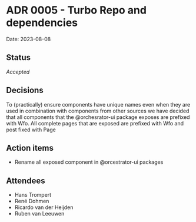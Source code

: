 # ADR 0005 - Turbo Repo and dependencies

Date: 2023-08-08

## Status

*Accepted*

## Decisions
To (practically) ensure components have unique names even when they are used in combination with components from other sources we have decided that all components that the @orchesrator-ui package exposes are prefixed with Wfo. All complete pages that are exposed are prefixed with Wfo and post fixed with Page

## Action items
- Rename all exposed component in @orcestrator-ui packages

## Attendees
- Hans Trompert
- René Dohmen
- Ricardo van der Heijden
- Ruben van Leeuwen
